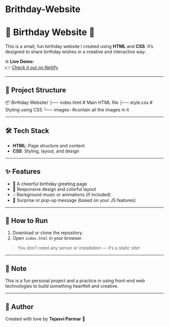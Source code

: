 # Brithday-Website
# 🎂 Birthday Website 🎉

This is a small, fun birthday website I created using **HTML** and **CSS**. It’s designed to share birthday wishes in a creative and interactive way.

🌐 **Live Demo:**  
👉 [Check it out on Netlify](https://meek-souffle-47e300.netlify.app/)

---

## 📁 Project Structure

📦 Birthday Website/
├── index.html # Main HTML file
├── style.css # Styling using CSS
└── images- #contain all the images in it

---

## 🛠️ Tech Stack

- **HTML**: Page structure and content
- **CSS**: Styling, layout, and design

---

## ✨ Features

- 🎉 A cheerful birthday greeting page
- 🎨 Responsive design and colorful layout
- 🎶 Background music or animations (if included)
- 🎁 Surprise or pop-up message (based on your JS features)

---

## 🚀 How to Run

1. Download or clone the repository.
2. Open `index.html` in your browser.

> You don’t need any server or installation — it’s a static site!

---

## 📌 Note

This is a fun personal project and a practice in using front-end web technologies to build something heartfelt and creative.

---

## 💌 Author

Created with love by **Tejasvi Parmar** 💜
